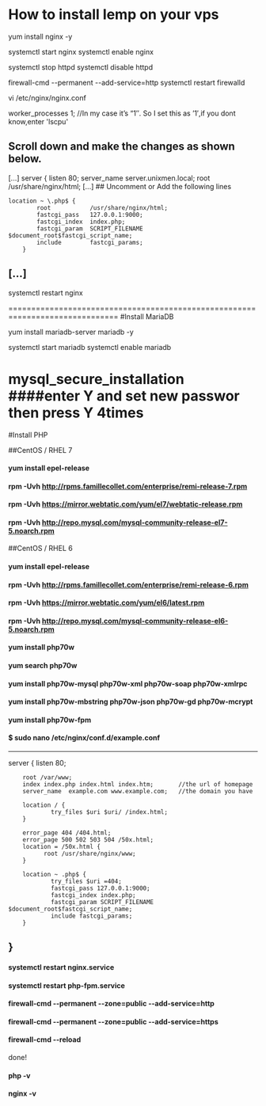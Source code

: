 # How to install lemp on your vps

yum install nginx -y

systemctl start nginx 
systemctl enable nginx

systemctl stop httpd
systemctl disable httpd

firewall-cmd --permanent --add-service=http
systemctl restart firewalld

vi /etc/nginx/nginx.conf

worker_processes 1;   //In my case it’s “1″. So I set this as ’1′,if you dont know,enter 'lscpu'

Scroll down and make the changes as shown below.
-------------------------------------------------
[...]
server {
        listen       80;
        server_name  server.unixmen.local;
        root         /usr/share/nginx/html;
[...]
    ## Uncomment or Add the following lines

    location ~ \.php$ {
            root           /usr/share/nginx/html;
            fastcgi_pass   127.0.0.1:9000;
            fastcgi_index  index.php;
            fastcgi_param  SCRIPT_FILENAME  $document_root$fastcgi_script_name;
            include        fastcgi_params;
        }

[...]
-------------------------------------------------
systemctl restart nginx

==============================================================================
#Install MariaDB

yum install mariadb-server mariadb -y

systemctl start mariadb
systemctl enable mariadb

mysql_secure_installation
####enter Y and set new passwor then press Y 4times
=============================================================================

#Install PHP

##CentOS / RHEL 7
#### yum install epel-release
#### rpm -Uvh http://rpms.famillecollet.com/enterprise/remi-release-7.rpm
#### rpm -Uvh https://mirror.webtatic.com/yum/el7/webtatic-release.rpm
#### rpm -Uvh http://repo.mysql.com/mysql-community-release-el7-5.noarch.rpm

##CentOS / RHEL 6
#### yum install epel-release
#### rpm -Uvh http://rpms.famillecollet.com/enterprise/remi-release-6.rpm
#### rpm -Uvh https://mirror.webtatic.com/yum/el6/latest.rpm
#### rpm -Uvh http://repo.mysql.com/mysql-community-release-el6-5.noarch.rpm

#### yum install php70w
#### yum search php70w
#### yum install php70w-mysql php70w-xml php70w-soap php70w-xmlrpc
#### yum install php70w-mbstring php70w-json php70w-gd php70w-mcrypt
#### yum install php70w-fpm
#### $ sudo nano /etc/nginx/conf.d/example.conf

----------------------
server {
        listen   80;

        root /var/www;
        index index.php index.html index.htm;       //the url of homepage
        server_name  example.com www.example.com;   //the domain you have

        location / {
                try_files $uri $uri/ /index.html;
        }

        error_page 404 /404.html;
        error_page 500 502 503 504 /50x.html;
        location = /50x.html {
              root /usr/share/nginx/www;
        }

        location ~ .php$ {
                try_files $uri =404;
                fastcgi_pass 127.0.0.1:9000;
                fastcgi_index index.php;
                fastcgi_param SCRIPT_FILENAME $document_root$fastcgi_script_name;
                include fastcgi_params;
        }
}
------------------------------
#### systemctl restart nginx.service
#### systemctl restart php-fpm.service

#### firewall-cmd --permanent --zone=public --add-service=http
#### firewall-cmd --permanent --zone=public --add-service=https
#### firewall-cmd --reload

done!
#### php -v
#### nginx -v
